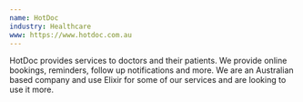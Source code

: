 ```yaml
---
name: HotDoc
industry: Healthcare
www: https://www.hotdoc.com.au
---
```

HotDoc provides services to doctors and their patients. We provide online bookings, reminders, follow up notifications and more. We are an Australian based company and use Elixir for some of our services and are looking to use it more.
